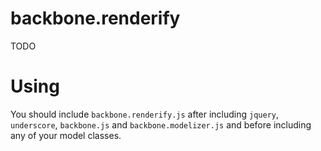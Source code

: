 backbone.renderify
==================

TODO

Using
=====

You should include `backbone.renderify.js` after including `jquery`, `underscore`, `backbone.js`
and `backbone.modelizer.js` and before including any of your model classes.
